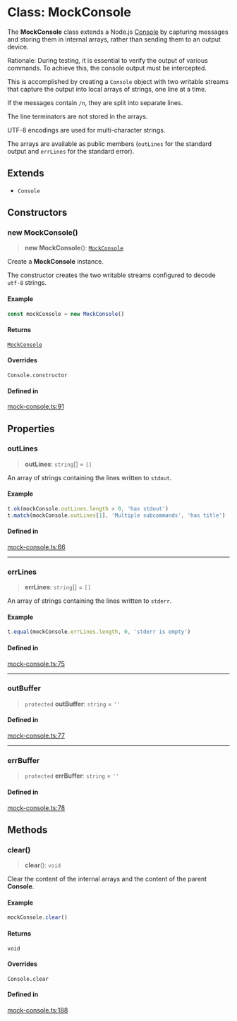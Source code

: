 # Class: MockConsole

The **MockConsole** class extends a
Node.js [Console](https://nodejs.org/docs/latest-v16.x/api/console.html)
by capturing messages and storing them in internal arrays, rather
than sending them to an output device.

Rationale: During testing, it is essential to verify the output of
various commands. To achieve this, the console output must be intercepted.

This is accomplished by creating a `Console` object with two writable
streams that capture the output into local arrays of strings, one line
at a time.

If the messages contain `/n`, they are split into separate lines.

The line terminators are not stored in the arrays.

UTF-8 encodings are used for multi-character strings.

The arrays are available as public members (`outLines` for the
standard output and `errLines` for the standard error).

## Extends

- `Console`

## Constructors

### new MockConsole()

> **new MockConsole**(): [`MockConsole`](MockConsole.md)

Create a **MockConsole** instance.

The constructor creates the two writable streams configured to decode
`utf-8` strings.

#### Example

```javascript
const mockConsole = new MockConsole()
```

#### Returns

[`MockConsole`](MockConsole.md)

#### Overrides

`Console.constructor`

#### Defined in

[mock-console.ts:91](https://github.com/xpack/mock-console-ts/blob/8af7427fca93699b315d4a7e03ae98bd4f5d7589/src/lib/mock-console.ts#L91)

## Properties

### outLines

> **outLines**: `string`[] = `[]`

An array of strings containing the lines written to `stdout`.

#### Example

```javascript
t.ok(mockConsole.outLines.length > 0, 'has stdout')
t.match(mockConsole.outLines[1], 'Multiple subcommands', 'has title')
```

#### Defined in

[mock-console.ts:66](https://github.com/xpack/mock-console-ts/blob/8af7427fca93699b315d4a7e03ae98bd4f5d7589/src/lib/mock-console.ts#L66)

***

### errLines

> **errLines**: `string`[] = `[]`

An array of strings containing the lines written to `stderr`.

#### Example

```javascript
t.equal(mockConsole.errLines.length, 0, 'stderr is empty')
```

#### Defined in

[mock-console.ts:75](https://github.com/xpack/mock-console-ts/blob/8af7427fca93699b315d4a7e03ae98bd4f5d7589/src/lib/mock-console.ts#L75)

***

### outBuffer

> `protected` **outBuffer**: `string` = `''`

#### Defined in

[mock-console.ts:77](https://github.com/xpack/mock-console-ts/blob/8af7427fca93699b315d4a7e03ae98bd4f5d7589/src/lib/mock-console.ts#L77)

***

### errBuffer

> `protected` **errBuffer**: `string` = `''`

#### Defined in

[mock-console.ts:78](https://github.com/xpack/mock-console-ts/blob/8af7427fca93699b315d4a7e03ae98bd4f5d7589/src/lib/mock-console.ts#L78)

## Methods

### clear()

> **clear**(): `void`

Clear the content of the internal arrays and the content of the
parent **Console**.

#### Example

```javascript
mockConsole.clear()
```

#### Returns

`void`

#### Overrides

`Console.clear`

#### Defined in

[mock-console.ts:188](https://github.com/xpack/mock-console-ts/blob/8af7427fca93699b315d4a7e03ae98bd4f5d7589/src/lib/mock-console.ts#L188)
